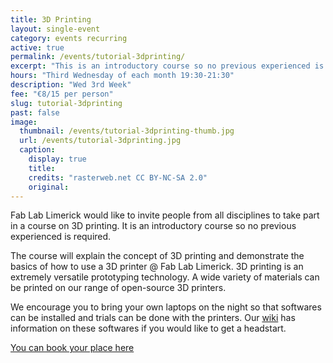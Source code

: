 ```yaml
---
title: 3D Printing
layout: single-event
category: events recurring
active: true
permalink: /events/tutorial-3dprinting/
excerpt: "This is an introductory course so no previous experienced is required. The 'ReprapPro Mendel' is an open-source 3D printer with the ability to print 3D objects in variety of plastics."
hours: "Third Wednesday of each month 19:30-21:30"
description: "Wed 3rd Week"
fee: "€8/15 per person"
slug: tutorial-3dprinting
past: false
image:
  thumbnail: /events/tutorial-3dprinting-thumb.jpg
  url: /events/tutorial-3dprinting.jpg
  caption:
    display: true
    title: 
    credits: "rasterweb.net CC BY-NC-SA 2.0"
    original: 
---
```


Fab Lab Limerick would like to invite people from all disciplines to take part in a course on 3D printing.  It is an introductory course so no previous experienced is required.

The course will explain the concept of 3D printing and demonstrate the basics of how to use a 3D printer @ Fab Lab Limerick. 3D printing is an extremely versatile prototyping technology. A wide variety of materials can be printed on our range of open-source 3D printers. 

We encourage you to bring your own laptops on the night so that softwares can be installed and trials can be done with the printers. Our [wiki](https://github.com/FabLabLimerick/fablablimerick.github.io/wiki) has information on these softwares if you would like to get a headstart.

[You can book your place here](http://fablablimerick.ticketleap.com/introduction-to-3d-printing)